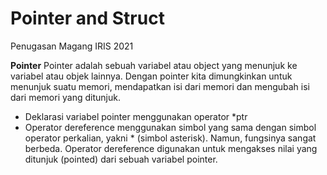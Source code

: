 # Pointer and Struct
Penugasan Magang IRIS 2021

**Pointer**
Pointer adalah sebuah variabel atau object yang menunjuk ke variabel atau objek lainnya. Dengan pointer kita dimungkinkan untuk menunjuk suatu memori, mendapatkan isi dari memori dan mengubah isi dari memori yang ditunjuk.
- Deklarasi variabel pointer menggunakan operator *ptr
- Operator dereference menggunakan simbol yang sama dengan simbol operator perkalian, yakni * (simbol asterisk). Namun, fungsinya sangat berbeda. Operator dereference digunakan untuk mengakses nilai yang ditunjuk (pointed) dari sebuah variabel pointer.
